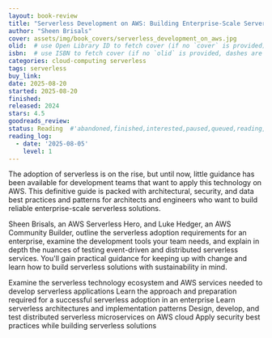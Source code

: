 ```yaml
---
layout: book-review
title: "Serverless Development on AWS: Building Enterprise-Scale Serverless Solutions"
author: "Sheen Brisals"
cover: assets/img/book_covers/serverless_development_on_aws.jpg
olid:  # use Open Library ID to fetch cover (if no `cover` is provided)
isbn:  # use ISBN to fetch cover (if no `olid` is provided, dashes are optional)
categories: cloud-computing serverless
tags: serverless
buy_link: 
date: 2025-08-20
started: 2025-08-20
finished: 
released: 2024
stars: 4.5
goodreads_review:
status: Reading  #'abandoned,finished,interested,paused,queued,reading,reread'
reading_log:
  - date: '2025-08-05'
    level: 1
---
```


The adoption of serverless is on the rise, but until now, little guidance has been available for development teams that want to apply this technology on AWS. This definitive guide is packed with architectural, security, and data best practices and patterns for architects and engineers who want to build reliable enterprise-scale serverless solutions.

Sheen Brisals, an AWS Serverless Hero, and Luke Hedger, an AWS Community Builder, outline the serverless adoption requirements for an enterprise, examine the development tools your team needs, and explain in depth the nuances of testing event-driven and distributed serverless services. You'll gain practical guidance for keeping up with change and learn how to build serverless solutions with sustainability in mind.

Examine the serverless technology ecosystem and AWS services needed to develop serverless applications
Learn the approach and preparation required for a successful serverless adoption in an enterprise
Learn serverless architectures and implementation patterns
Design, develop, and test distributed serverless microservices on AWS cloud
Apply security best practices while building serverless solutions